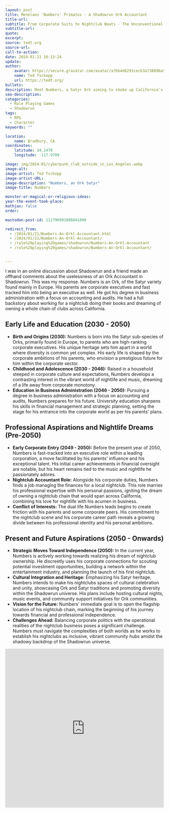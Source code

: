 ```yaml
---
layout: post
title: Menelaos 'Numbers' Primatos - A Shadowrun Ork Accountant 
title-url: 
subtitle: From Corporate Suits to Nightclub Beats - The Unconventional Journey of Numbers, the Ork Executive
subtitle-url: 
quote:   
excerpt:  
source: tedt.org
source-url: 
call-to-action: 
date: 2024-01-21 16:13:24
update:
author:
    avatar: https://secure.gravatar.com/avatar/a76b4d6291cecb3a738896a971bfb903?s=512&d=mp&r=g
    name: Ted Tschopp
    url: https://tedt.org/
bullets:
description: Meet Numbers, a Satyr Ork aiming to shake up California's nightclub scene by merging his business savvy with his passion for music and culture. Dive into his journey from an executive background to revolutionizing nightlife in a magic-filled Shadowrun world.
seo-description: 
categories:
  - Role Playing Games
  - Shadowrun
tags:
  - RPG
  - Character
keywords: ""

location:
    name: Bradbury, CA
coordinates:
    latitude: 34.1470
    longitude: -117.9709

image: img/2024-01/cyberpunk_club_outside_in_Los_Angeles.webp
image-alt: 
image-artist: Ted Tschopp
image-artist-URL: 
image-description: "Numbers, an Ork Satyr"
image-title: Numbers

monster-or-magical-or-religious-ideas:  
year-the-event-took-place:
mathjax: false
order:

mastodon-post-id: 111796991086841890

redirect_from:
  - /2024/01/21/Numbers-An-Orkl-Accountant.html
  - /2024/01/21/Numbers-An-Orkl-Accountant/
  - /role%20playing%20games/shadowrun/Numbers-An-Orkl-Accountant
  - /role%20playing%20games/shadowrun/Numbers-An-Orkl-Accountant/


---
```


I was in an online discussion about Shadowrun and a friend made an offhand comments about the uselessness of an Ork Accountant in Shadowrun.  This was my response.  Numbers is an Ork, of the Satyr variety found mainly in Europe.  His parents are corporate executives and fast tracked him into being an executive as well.  He got his degree in business administration with a focus on accounting and audits.  He had a full backstory about working for a nightclub doing their books and dreaming of owning a whole chain of clubs across California.  

## Early Life and Education (2030 - 2050)
- **Birth and Origins (2030):** Numbers is born into the Satyr sub-species of Orks, primarily found in Europe, to parents who are high-ranking corporate executives. His unique heritage sets him apart in a world where diversity is common yet complex. His early life is shaped by the corporate ambitions of his parents, who envision a prestigious future for him within the corporate sector.
- **Childhood and Adolescence (2030 - 2046):** Raised in a household steeped in corporate culture and expectations, Numbers develops a contrasting interest in the vibrant world of nightlife and music, dreaming of a life away from corporate monotony.
- **Education in Business Administration (2046 - 2050):** Pursuing a degree in business administration with a focus on accounting and audits, Numbers prepares for his future. University education sharpens his skills in financial management and strategic planning, setting the stage for his entrance into the corporate world as per his parents' plans.

## Professional Aspirations and Nightlife Dreams (Pre-2050)
- **Early Corporate Entry (2049 - 2050):** Before the present year of 2050, Numbers is fast-tracked into an executive role within a leading corporation, a move facilitated by his parents' influence and his exceptional talent. His initial career achievements in financial oversight are notable, but his heart remains tied to the music and nightlife he passionately adores.
- **Nightclub Accountant Role:** Alongside his corporate duties, Numbers finds a job managing the finances for a local nightclub. This role marries his professional expertise with his personal passions, igniting the dream of owning a nightclub chain that would span across California, combining his love for nightlife with his acumen in business.
- **Conflict of Interests:** The dual life Numbers leads begins to create friction with his parents and some corporate peers. His commitment to the nightclub scene and his corporate career path reveals a growing divide between his professional identity and his personal ambitions.

## Present and Future Aspirations (2050 - Onwards)
- **Strategic Moves Toward Independence (2050):** In the current year, Numbers is actively working towards realizing his dream of nightclub ownership. He discreetly uses his corporate connections for scouting potential investment opportunities, building a network within the entertainment industry, and planning the launch of his first nightclub.
- **Cultural Integration and Heritage:** Emphasizing his Satyr heritage, Numbers intends to make his nightclubs spaces of cultural celebration and unity, showcasing Ork and Satyr traditions and promoting diversity within the Shadowrun universe. His plans include hosting cultural nights, music events, and community support initiatives for Ork communities.
- **Vision for the Future:** Numbers' immediate goal is to open the flagship location of his nightclub chain, marking the beginning of his journey towards financial and professional independence.
- **Challenges Ahead:** Balancing corporate politics with the operational realities of the nightclub business poses a significant challenge. Numbers must navigate the complexities of both worlds as he works to establish his nightclubs as inclusive, vibrant community hubs amidst the shadowy backdrop of the Shadowrun universe.

<div style="position: relative; overflow: hidden; padding-top: 100%;">
    <iframe src="https://tedt.org/RPG/Shadowrun/Numbers.htm" style="position: absolute; top: 0; left: 0; width: 100%; height: 100%; border: 0;" allowfullscreen></iframe>
</div>